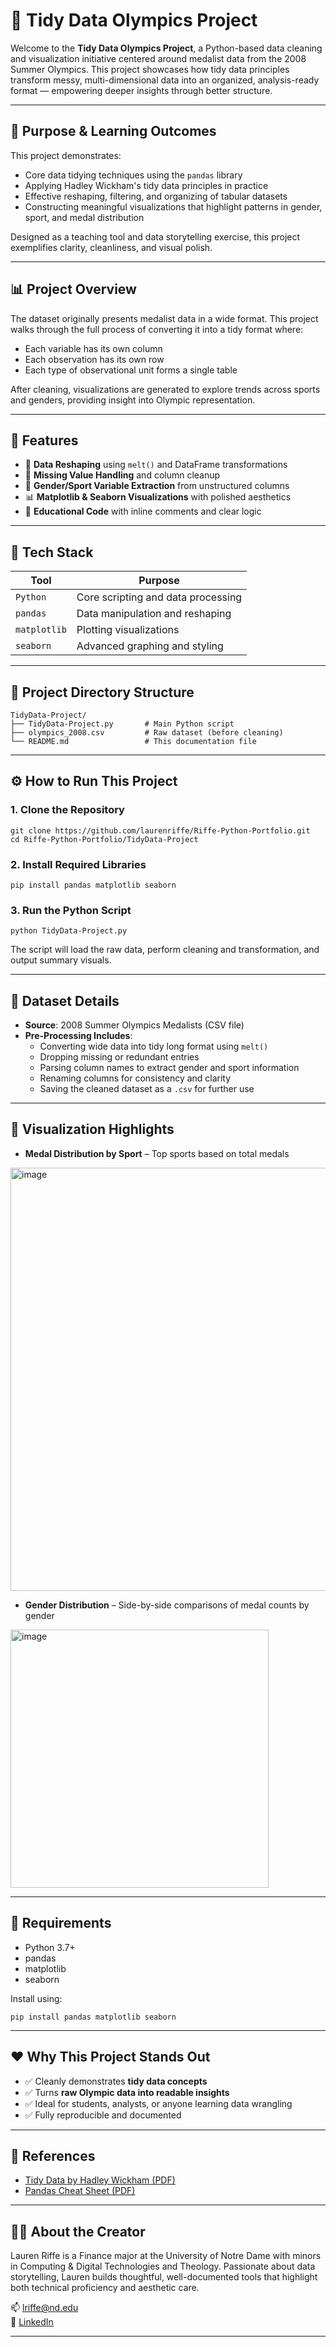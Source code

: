 # 🏅 Tidy Data Olympics Project

Welcome to the **Tidy Data Olympics Project**, a Python-based data cleaning and visualization initiative centered around medalist data from the 2008 Summer Olympics. This project showcases how tidy data principles transform messy, multi-dimensional data into an organized, analysis-ready format — empowering deeper insights through better structure.

---

## 🧠 Purpose & Learning Outcomes

This project demonstrates:
- Core data tidying techniques using the `pandas` library
- Applying Hadley Wickham's tidy data principles in practice
- Effective reshaping, filtering, and organizing of tabular datasets
- Constructing meaningful visualizations that highlight patterns in gender, sport, and medal distribution

Designed as a teaching tool and data storytelling exercise, this project exemplifies clarity, cleanliness, and visual polish.

---

## 📊 Project Overview

The dataset originally presents medalist data in a wide format. This project walks through the full process of converting it into a tidy format where:
- Each variable has its own column
- Each observation has its own row
- Each type of observational unit forms a single table

After cleaning, visualizations are generated to explore trends across sports and genders, providing insight into Olympic representation.

---

## 🎯 Features

- 🔄 **Data Reshaping** using `melt()` and DataFrame transformations
- 🧼 **Missing Value Handling** and column cleanup
- 👥 **Gender/Sport Variable Extraction** from unstructured columns
- 📊 **Matplotlib & Seaborn Visualizations** with polished aesthetics
- 🧠 **Educational Code** with inline comments and clear logic

---

## 🧰 Tech Stack

| Tool        | Purpose                                   |
|-------------|-------------------------------------------|
| `Python`    | Core scripting and data processing        |
| `pandas`    | Data manipulation and reshaping           |
| `matplotlib`| Plotting visualizations                   |
| `seaborn`   | Advanced graphing and styling             |

---

## 📁 Project Directory Structure

```
TidyData-Project/
├── TidyData-Project.py       # Main Python script
├── olympics_2008.csv         # Raw dataset (before cleaning)
└── README.md                 # This documentation file
```

---

## ⚙️ How to Run This Project

### 1. Clone the Repository
```
git clone https://github.com/laurenriffe/Riffe-Python-Portfolio.git
cd Riffe-Python-Portfolio/TidyData-Project
```

### 2. Install Required Libraries
```
pip install pandas matplotlib seaborn
```

### 3. Run the Python Script
```
python TidyData-Project.py
```

The script will load the raw data, perform cleaning and transformation, and output summary visuals.

---

## 🧾 Dataset Details

- **Source**: 2008 Summer Olympics Medalists (CSV file)
- **Pre-Processing Includes**:
  - Converting wide data into tidy long format using `melt()`
  - Dropping missing or redundant entries
  - Parsing column names to extract gender and sport information
  - Renaming columns for consistency and clarity
  - Saving the cleaned dataset as a `.csv` for further use

---

## 🎨 Visualization Highlights

- **Medal Distribution by Sport** – Top sports based on total medals
<img width="677" alt="image" src="https://github.com/user-attachments/assets/6c55425b-eab1-4c3d-a49d-5ada5b1518b0" />

- **Gender Distribution** – Side-by-side comparisons of medal counts by gender
<img width="413" alt="image" src="https://github.com/user-attachments/assets/61a731f9-1751-441e-99ef-8aff2f2d3ed0" />

---

## 📌 Requirements
- Python 3.7+
- pandas
- matplotlib
- seaborn

Install using:
```
pip install pandas matplotlib seaborn
```

---

## ❤️ Why This Project Stands Out
- ✅ Cleanly demonstrates **tidy data concepts**
- ✅ Turns **raw Olympic data into readable insights**
- ✅ Ideal for students, analysts, or anyone learning data wrangling
- ✅ Fully reproducible and documented

---

## 🔗 References
- [Tidy Data by Hadley Wickham (PDF)](https://vita.had.co.nz/papers/tidy-data.pdf)
- [Pandas Cheat Sheet (PDF)](https://pandas.pydata.org/Pandas_Cheat_Sheet.pdf)

---

## 👩‍💻 About the Creator

Lauren Riffe is a Finance major at the University of Notre Dame with minors in Computing & Digital Technologies and Theology. Passionate about data storytelling, Lauren builds thoughtful, well-documented tools that highlight both technical proficiency and aesthetic care.

📫 [lriffe@nd.edu](mailto:lriffe@nd.edu)  
🔗 [LinkedIn](https://www.linkedin.com/in/lauren-riffe)

---
